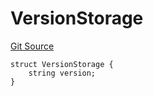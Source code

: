 # VersionStorage
[Git Source](https://github.com/thrackle-io/tron/blob/924e2b2b2b0ddb0088202a57363e91b424c36686/src/protocol/diamond/VersionFacetLib.sol)


```solidity
struct VersionStorage {
    string version;
}
```

